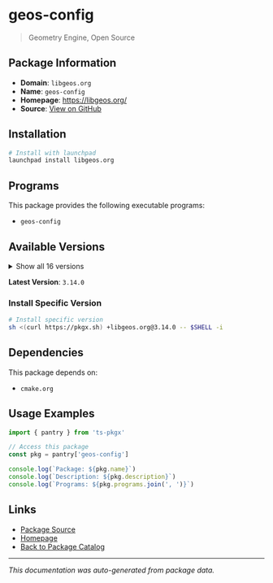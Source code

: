 # geos-config

> Geometry Engine, Open Source

## Package Information

- **Domain**: `libgeos.org`
- **Name**: `geos-config`
- **Homepage**: https://libgeos.org/
- **Source**: [View on GitHub](https://github.com/pkgxdev/pantry/tree/main/projects/libgeos.org/package.yml)

## Installation

```bash
# Install with launchpad
launchpad install libgeos.org
```

## Programs

This package provides the following executable programs:

- `geos-config`

## Available Versions

<details>
<summary>Show all 16 versions</summary>

- `3.14.0`, `3.13.1`, `3.13.0`, `3.12.3`, `3.12.2`
- `3.12.1`, `3.12.0`, `3.11.5`, `3.11.4`, `3.11.3`
- `3.11.2`, `3.10.7`, `3.10.6`, `3.9.6`, `3.9.5`
- `3.8.4`

</details>

**Latest Version**: `3.14.0`

### Install Specific Version

```bash
# Install specific version
sh <(curl https://pkgx.sh) +libgeos.org@3.14.0 -- $SHELL -i
```

## Dependencies

This package depends on:

- `cmake.org`

## Usage Examples

```typescript
import { pantry } from 'ts-pkgx'

// Access this package
const pkg = pantry['geos-config']

console.log(`Package: ${pkg.name}`)
console.log(`Description: ${pkg.description}`)
console.log(`Programs: ${pkg.programs.join(', ')}`)
```

## Links

- [Package Source](https://github.com/pkgxdev/pantry/tree/main/projects/libgeos.org/package.yml)
- [Homepage](https://libgeos.org/)
- [Back to Package Catalog](../../package-catalog.md)

---

*This documentation was auto-generated from package data.*
